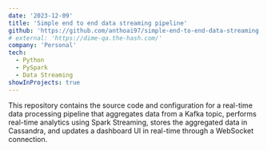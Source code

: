 ```yaml
---
date: '2023-12-09'
title: 'Simple end to end data streaming pipeline'
github: 'https://github.com/anthoai97/simple-end-to-end-data-streaming'
# external: 'https://dime-qa.the-hash.com/'
company: 'Personal'
tech:
  - Python
  - PySpark
  - Data Streaming
showInProjects: true
---
```


This repository contains the source code and configuration for a real-time data processing pipeline that aggregates data from a Kafka topic, performs real-time analytics using Spark Streaming, stores the aggregated data in Cassandra, and updates a dashboard UI in real-time through a WebSocket connection.
